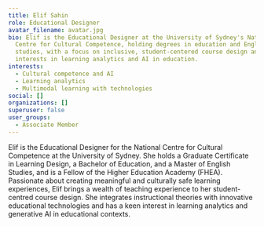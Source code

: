 ```yaml
---
title: Elif Sahin
role: Educational Designer
avatar_filename: avatar.jpg
bio: Elif is the Educational Designer at the University of Sydney's National
  Centre for Cultural Competence, holding degrees in education and English
  studies, with a focus on inclusive, student-centered course design and
  interests in learning analytics and AI in education.
interests:
  - Cultural competence and AI
  - Learning analytics
  - Multimodal learning with technologies
social: []
organizations: []
superuser: false
user_groups:
  - Associate Member
---
```

Elif is the Educational Designer for the National Centre for Cultural Competence at the University of Sydney. She holds a Graduate Certificate in Learning Design, a Bachelor of Education, and a Master of English Studies, and is a Fellow of the Higher Education Academy (FHEA). Passionate about creating meaningful and culturally safe learning experiences, Elif brings a wealth of teaching experience to her student-centred course design. She integrates instructional theories with innovative educational technologies and has a keen interest in learning analytics and generative AI in educational contexts.
